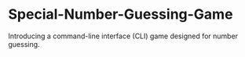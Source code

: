# Special-Number-Guessing-Game
Introducing a command-line interface (CLI) game designed for number guessing.
